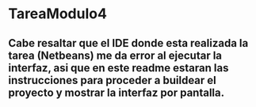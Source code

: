 # TareaModulo4
## Cabe resaltar que el IDE donde esta realizada la tarea (Netbeans) me da error al ejecutar la interfaz, asi que en este readme estaran las instrucciones para proceder a buildear el proyecto y mostrar la interfaz por pantalla.
